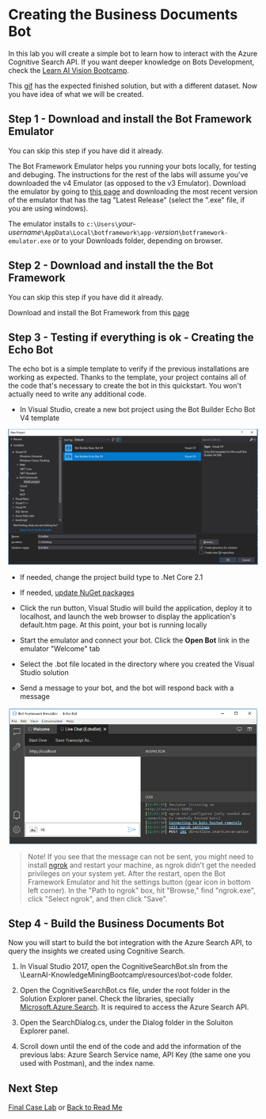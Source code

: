 # Creating the Business Documents Bot

In this lab you will create a simple bot to learn how to interact with the Azure Cognitive Search API. If you want deeper knowledge on Bots Development, check the [Learn AI Vision Bootcamp](https://azure.github.io/LearnAI-Bootcamp/emergingaidev_bootcamp).

This [gif](./resources/images/sol-arch/retrieving-cognitive-attrributes.gif) has the expected finished solution, but with a different dataset. Now you have idea of what we will be created.

## Step 1 - Download and install the Bot Framework Emulator

You can skip this step if you have did it already.

The Bot Framework Emulator helps you running your bots locally, for testing and debuging. The instructions for the rest of the labs will assume you've downloaded the v4 Emulator (as opposed to the v3 Emulator). Download the emulator by going to [this page](https://github.com/Microsoft/BotFramework-Emulator/releases) and downloading the most recent version of the emulator that has the tag "Latest Release" (select the ".exe" file, if you are using windows).  

The emulator installs to `c:\Users\`_your-username_`\AppData\Local\botframework\app-`_version_`\botframework-emulator.exe` or to your Downloads folder, depending on browser.

## Step 2 - Download and install the the Bot Framework

You can skip this step if you have did it already.

Download and install the Bot Framework from this [page](https://botbuilder.myget.org/feed/aitemplates/package/vsix/BotBuilderV4.fbe0fc50-a6f1-4500-82a2-189314b7bea2)

## Step 3 - Testing if everything is ok - Creating the Echo Bot

The echo bot is a simple template to verify if the previous installations are working as expected. Thanks to the template, your project contains all of the code that's necessary to create the bot in this quickstart. You won't actually need to write any additional code.

+ In Visual Studio, create a new bot project using the Bot Builder Echo Bot V4 template

![New Bot Project](../resources/images/lab-bot/bot-builder-dotnet-project.png)

+ If needed, change the project build type to .Net Core 2.1

+ If needed, [update NuGet packages](https://docs.microsoft.com/en-us/nuget/quickstart/install-and-use-a-package-in-visual-studio)

+ Click the run button, Visual Studio will build the application, deploy it to localhost, and launch the web browser to display the application's default.htm page. At this point, your bot is running locally

+ Start the emulator and connect your bot. Click the **Open Bot** link in the emulator "Welcome" tab

+ Select the .bot file located in the directory where you created the Visual Studio solution

+ Send a message to your bot, and the bot will respond back with a message

![New Bot Project](../resources/images/lab-bot/emulator-running.png)

>Note!
If you see that the message can not be sent, you might need to install [ngrok](https://ngrok.com/) and restart your machine, as ngrok didn't get the needed privileges on your system yet. After the restart, open the Bot Framework Emulator and hit the settings button (gear icon in bottom left corner). In the "Path to ngrok" box, hit "Browse," find "ngrok.exe", click "Select ngrok", and then click "Save".

## Step 4 - Build the Business Documents Bot

Now you will start to build the bot integration with the Azure Search API, to query the insights we created using Cognitive Search.

1. In Visual Studio 2017, open the CognitiveSearchBot.sln from the \LearnAI-KnowledgeMiningBootcamp\resources\bot-code folder.

1. Open the CognitiveSearchBot.cs file, under the root folder in the Solution Explorer panel. Check the libraries, specially [Microsoft.Azure.Search](https://docs.microsoft.com/en-us/azure/search/search-howto-dotnet-sdk). It is required to access the Azure Search API.

1. Open the SearchDialog.cs, under the Dialog folder in the Soluiton Explorer panel.

1. Scroll down until the end of the code and add the information of the previous labs: Azure Search Service name, API Key (the same one you used with Postman), and the index name.

## Next Step

[Final Case Lab](../labs/lab-final-case.md) or
[Back to Read Me](../README.md)